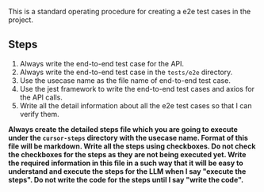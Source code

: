 This is a standard operating procedure for creating a e2e test cases in the project.

## Steps

1. Always write the end-to-end test case for the API.
2. Always write the end-to-end test case in the `tests/e2e` directory.
3. Use the usecase name as the file name of end-to-end test case.
4. Use the jest framework to write the end-to-end test cases and axios for the API calls.
5. Write all the detail information about all the e2e test cases so that I can verify them.

**Always create the detailed steps file which you are going to execute under the `cursor-steps` directory with the usecase name. Format of this file will be markdown. Write all the steps using checkboxes. Do not check the checkboxes for the steps as they are not being executed yet. Write the required information in this file in a such way that it will be easy to understand and execute the steps for the LLM when I say "execute the steps". Do not write the code for the steps until I say "write the code".**
